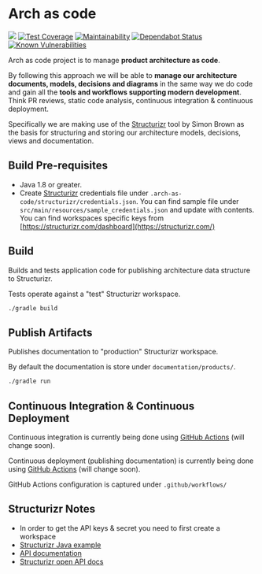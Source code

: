 # Arch as code

![](https://github.com/nahknarmi/arch-as-code/workflows/Build%20&%20Test/badge.svg) 
[![Test Coverage](https://api.codeclimate.com/v1/badges/bf154787f36e5afed62e/test_coverage)](https://codeclimate.com/github/nahknarmi/arch-as-code/test_coverage)
[![Maintainability](https://api.codeclimate.com/v1/badges/bf154787f36e5afed62e/maintainability)](https://codeclimate.com/github/nahknarmi/arch-as-code/maintainability)
[![Dependabot Status](https://api.dependabot.com/badges/status?host=github&repo=nahknarmi/arch-as-code)](https://dependabot.com)
[![Known Vulnerabilities](https://snyk.io/test/github/nahknarmi/arch-as-code/badge.svg)](https://snyk.io/test/github/nahknarmi/arch-as-code)

Arch as code project is to manage **product architecture as code**. 

By following this approach we will be able to **manage our architecture documents, models, decisions and diagrams** in the same way we do code and gain all the **tools and workflows supporting modern development**. Think PR reviews, static code analysis, continuous integration & continuous deployment.

Specifically we are making use of the [Structurizr](https://structurizr.com/) tool by Simon Brown as the basis for structuring and storing our architecture models, decisions, views and documentation.

## Build Pre-requisites
- Java 1.8 or greater.
- Create [Structurizr](https://structurizr.com/) credentials file under `.arch-as-code/structurizr/credentials.json`. 
You can find sample file under `src/main/resources/sample_credentials.json` and update with contents. 
You can find workspaces specific keys from [https://structurizr.com/dashboard](https://structurizr.com/) 

## Build

Builds and tests application code for publishing architecture data structure to Structurizr.

Tests operate against a "test" Structurizr workspace.

```bash
./gradle build
```


## Publish Artifacts

Publishes documentation to "production" Structurizr workspace. 

By default the documentation is store under `documentation/products/`.

```bash
./gradle run
```

## Continuous Integration & Continuous Deployment

Continuous integration is currently being done using [GitHub Actions](https://github.com/nahknarmi/arch-as-code/actions) (will change soon).

Continuous deployment (publishing documentation) is currently being done using [GitHub Actions](https://github.com/nahknarmi/arch-as-code/actions) (will change soon). 

GitHub Actions configuration is captured under `.github/workflows/`

## Structurizr Notes
- In order to get the API keys & secret you need to first create a workspace
- [Structurizr Java example](https://github.com/structurizr/java-quickstart)
- [API documentation](https://structurizr.com/help/web-api)
- [Structurizr open API docs](https://structurizr.com/static/assets/structurizr-api.yaml)
